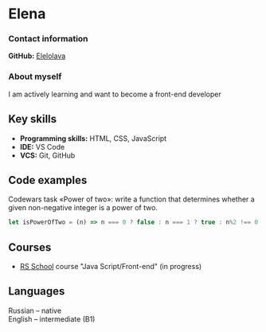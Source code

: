 # Elena  

### Contact information  

**GitHub:** [Elelolava](https://github.com/Elelolava)  

### About myself  
I am actively learning and want to become a front-end developer  

## Key skills  
- **Programming skills:** HTML, CSS, JavaScript  
- **IDE:** VS Code  
- **VCS:** Git, GitHub  

## Code examples  
Codewars task «Power of two»: write a function that determines whether a given non-negative integer is a power of two.  

```js script
let isPowerOfTwo = (n) => n === 0 ? false : n === 1 ? true : n%2 !== 0 ? false : n === 2**Math.log2(n) ? true : false
```

## Courses  
* [RS School](https://rs.school/) course "Java Script/Front-end" (in progress)  

## Languages  
Russian  –  native  
English  –  intermediate (B1)  
